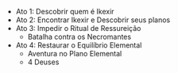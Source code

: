 - Ato 1: Descobrir quem é Ikexir
- Ato 2: Encontrar Ikexir e Descobrir seus planos
- Ato 3: Impedir o Ritual de Ressureição
  - Batalha contra os Necromantes
- Ato 4: Restaurar o Equilíbrio Elemental
  - Aventura no Plano Elemental
  - 4 Deuses